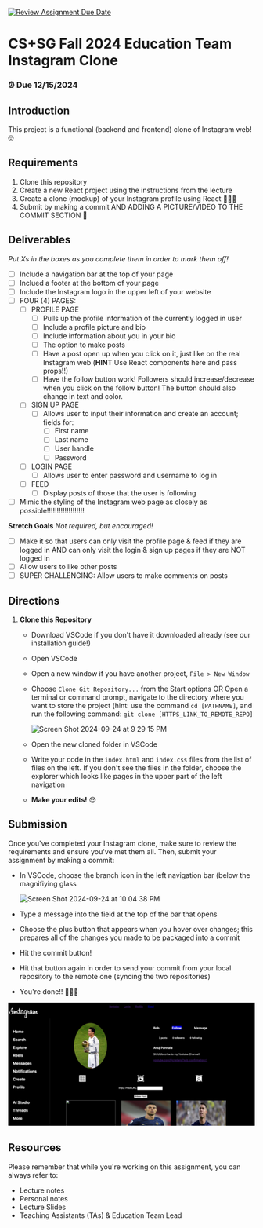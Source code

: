 [![Review Assignment Due Date](https://classroom.github.com/assets/deadline-readme-button-22041afd0340ce965d47ae6ef1cefeee28c7c493a6346c4f15d667ab976d596c.svg)](https://classroom.github.com/a/U7zKSaZp)
# CS+SG Fall 2024 Education Team Instagram Clone
### ⏰ Due 12/15/2024 

## Introduction
This project is a functional (backend and frontend) clone of Instagram web! 🤓

## Requirements
1. Clone this repository
2. Create a new React project using the instructions from the lecture
3. Create a clone (mockup) of your Instagram profile using React 👩🏾‍💻
4. Submit by making a commit AND ADDING A PICTURE/VIDEO TO THE COMMIT SECTION 🥳

## Deliverables
_Put Xs in the boxes as you complete them in order to mark them off!_ 

- [ ] Include a navigation bar at the top of your page
- [ ] Inclued a footer at the bottom of your page
- [ ] Include the Instagram logo in the upper left of your website
- [ ] FOUR (4) PAGES:
  - [ ] PROFILE PAGE
    - [ ] Pulls up the profile information of the currently logged in user
    - [ ] Include a profile picture and bio
    - [ ] Include information about you in your bio
    - [ ] The option to make posts 
    - [ ] Have a post open up when you click on it, just like on the real Instagram web (**HINT** Use React components here and pass props!!)
    - [ ] Have the follow button work! Followers should increase/decrease when you click on the follow button! The button should also change in text and color.
  - [ ] SIGN UP PAGE
    - [ ] Allows user to input their information and create an account; fields for:
      - [ ] First name
      - [ ] Last name
      - [ ] User handle
      - [ ] Password 
  - [ ] LOGIN PAGE
      - [ ] Allows user to enter password and username to log in
  - [ ] FEED
    - [ ] Display posts of those that the user is following
- [ ] Mimic the styling of the Instagram web page as closely as possible!!!!!!!!!!!!!!!!!!!

**Stretch Goals**
_Not required, but encouraged!_
- [ ] Make it so that users can only visit the profile page & feed if they are logged in AND can only visit the login & sign up pages if they are NOT logged in
- [ ] Allow users to like other posts
- [ ] SUPER CHALLENGING: Allow users to make comments on posts

## Directions
1. **Clone this Repository**
   - Download VSCode if you don't have it downloaded already (see our installation guide!)
   - Open VSCode
   - Open a new window if you have another project, `File > New Window`
   - Choose `Clone Git Repository...` from the Start options OR Open a terminal or command prompt, navigate to the directory where you want to store the project (hint: use the command `cd [PATHNAME]`, and run the following command: `git clone [HTTPS_LINK_TO_REMOTE_REPO]`
     
     ![Screen Shot 2024-09-24 at 9 29 15 PM](https://github.com/user-attachments/assets/14a68cc0-ef89-4203-8923-3068dbbd00ea)

   - Open the new cloned folder in VSCode
   - Write your code in the `index.html` and `index.css` files from the list of files on the left. If you don't see the files in the folder, choose the explorer which looks like pages in the upper part of the left navigation
   - **Make your edits!** 😎
   
## Submission
Once you've completed your Instagram clone, make sure to review the requirements and ensure you've met them all. Then, submit your assignment by making a commit:
   - In VSCode, choose the branch icon in the left navigation bar (below the magnifiying glass
     
     ![Screen Shot 2024-09-24 at 10 04 38 PM](https://github.com/user-attachments/assets/9284ed9e-7d61-4d1f-a953-85eaa48cbb39)
     
   - Type a message into the field at the top of the bar that opens
   - Choose the plus button that appears when you hover over changes; this prepares all of the changes you made to be packaged into a commit
   - Hit the commit button!
   - Hit that button again in order to send your commit from your local repository to the remote one (syncing the two repositories)
   - You're done!! 🎉🎉🎉


![Screenshot.jpg](https://github.com/cssgunc/instagram-final-project-AnujP75/blob/main/Screenshot.jpg)


## Resources
Please remember that while you're working on this assignment, you can always refer to:

- Lecture notes
- Personal notes
- Lecture Slides
- Teaching Assistants (TAs) & Education Team Lead
